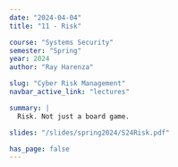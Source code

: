 ```yaml
---
date: "2024-04-04"
title: "11 - Risk"

course: "Systems Security"
semester: "Spring"
year: 2024
author: "Ray Harenza"

slug: "Cyber Risk Management"
navbar_active_link: "lectures"

summary: |
  Risk. Not just a board game.

slides: "/slides/spring2024/S24Risk.pdf"

has_page: false
---
```

